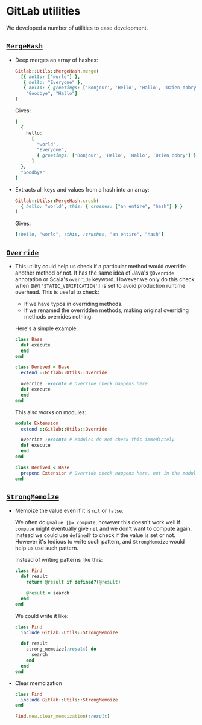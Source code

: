 # GitLab utilities

We developed a number of utilities to ease development.

## [`MergeHash`](https://gitlab.com/gitlab-org/gitlab-ce/blob/master/lib/gitlab/utils/merge_hash.rb)

* Deep merges an array of hashes:

    ``` ruby
    Gitlab::Utils::MergeHash.merge(
      [{ hello: ["world"] },
       { hello: "Everyone" },
       { hello: { greetings: ['Bonjour', 'Hello', 'Hallo', 'Dzien dobry'] } },
        "Goodbye", "Hallo"]
    )
    ```

    Gives:

    ``` ruby
    [
      {
        hello:
          [
            "world",
            "Everyone",
            { greetings: ['Bonjour', 'Hello', 'Hallo', 'Dzien dobry'] }
          ]
      },
      "Goodbye"
    ]
    ```

* Extracts all keys and values from a hash into an array:

    ``` ruby
    Gitlab::Utils::MergeHash.crush(
      { hello: "world", this: { crushes: ["an entire", "hash"] } }
    )
    ```

    Gives:

    ``` ruby
    [:hello, "world", :this, :crushes, "an entire", "hash"]
    ```

## [`Override`](https://gitlab.com/gitlab-org/gitlab-ce/blob/master/lib/gitlab/utils/override.rb)

* This utility could help us check if a particular method would override
  another method or not. It has the same idea of Java's `@Override` annotation
  or Scala's `override` keyword. However we only do this check when
  `ENV['STATIC_VERIFICATION']` is set to avoid production runtime overhead.
  This is useful to check:

    * If we have typos in overriding methods.
    * If we renamed the overridden methods, making original overriding methods
      overrides nothing.

    Here's a simple example:

    ``` ruby
    class Base
      def execute
      end
    end

    class Derived < Base
      extend ::Gitlab::Utils::Override

      override :execute # Override check happens here
      def execute
      end
    end
    ```

    This also works on modules:

    ``` ruby
    module Extension
      extend ::Gitlab::Utils::Override

      override :execute # Modules do not check this immediately
      def execute
      end
    end

    class Derived < Base
      prepend Extension # Override check happens here, not in the module
    end
    ```

## [`StrongMemoize`](https://gitlab.com/gitlab-org/gitlab-ce/blob/master/lib/gitlab/utils/strong_memoize.rb)

* Memoize the value even if it is `nil` or `false`.

    We often do `@value ||= compute`, however this doesn't work well if
    `compute` might eventually give `nil` and we don't want to compute again.
    Instead we could use `defined?` to check if the value is set or not.
    However it's tedious to write such pattern, and `StrongMemoize` would
    help us use such pattern.

    Instead of writing patterns like this:

    ``` ruby
    class Find
      def result
        return @result if defined?(@result)

        @result = search
      end
    end
    ```

    We could write it like:

    ``` ruby
    class Find
      include Gitlab::Utils::StrongMemoize

      def result
        strong_memoize(:result) do
          search
        end
      end
    end
    ```

* Clear memoization

    ``` ruby
    class Find
      include Gitlab::Utils::StrongMemoize
    end

    Find.new.clear_memoization(:result)
    ```
